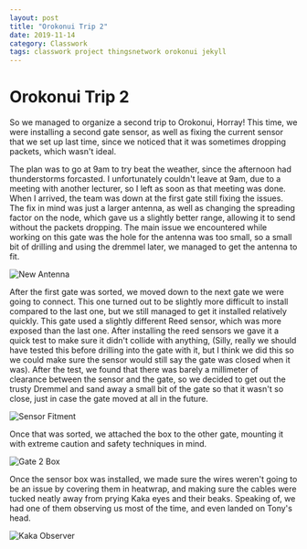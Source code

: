 ```yaml
---
layout: post
title: "Orokonui Trip 2"
date: 2019-11-14
category: Classwork
tags: classwork project thingsnetwork orokonui jekyll
---
```


# Orokonui Trip 2

So we managed to organize a second trip to Orokonui, Horray! This time, we were installing a second gate sensor, as well as fixing the
current sensor that we set up last time, since we noticed that it was sometimes dropping packets, which wasn't ideal.

The plan was to go at 9am to try beat the weather, since the afternoon had thunderstorms forcasted. I unfortunately couldn't leave at 9am, 
due to a meeting with another lecturer, so I left as soon as that meeting was done. When I arrived, the team was down at the first gate still
fixing the issues. The fix in mind was just a larger antenna, as well as changing the spreading factor on the node, which gave us a slightly
better range, allowing it to send without the packets dropping. The main issue we encountered while working on this gate was the hole for the
antenna was too small, so a small bit of drilling and using the dremmel later, we managed to get the antenna to fit.

![New Antenna](https://kammorne.github.io/lagoma1_IN700/img/NewAntenna.jpg)

After the first gate was sorted, we moved down to the next gate we were going to connect. This one turned out to be slightly more difficult to
install compared to the last one, but we still managed to get it installed relatively quickly. This gate used a slightly different Reed sensor,
which was more exposed than the last one. After installing the reed sensors we gave it a quick test to make sure it didn't collide with anything,
(Silly, really we should have tested this before drilling into the gate with it, but I think we did this so we could make sure the sensor would still
say the gate was closed when it was). After the test, we found that there was barely a millimeter of clearance between the sensor and the gate, so we
decided to get out the trusty Dremmel and sand away a small bit of the gate so that it wasn't so close, just in case the gate moved at all in the future.

![Sensor Fitment](https://kammorne.github.io/lagoma1_IN700/img/Gate2Fitment.jpg)

Once that was sorted, we attached the box to the other gate, mounting it with extreme caution and safety techniques in mind.

![Gate 2 Box](https://kammorne.github.io/lagoma1_IN700/img/Gate2.jpg)

Once the sensor box was installed,
we made sure the wires weren't going to be an issue by covering them in heatwrap, and making sure the cables were tucked neatly away from prying Kaka eyes and
their beaks. Speaking of, we had one of them observing us most of the time, and even landed on Tony's head.

![Kaka Observer](https://kammorne.github.io/lagoma1_IN700/img/KakaObserver.jpg)
